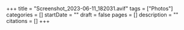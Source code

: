 +++
title = "Screenshot_2023-06-11_182031.avif"
tags = ["Photos"]
categories = []
startDate = ""
draft = false
pages = []
description = ""
citations = []
+++
